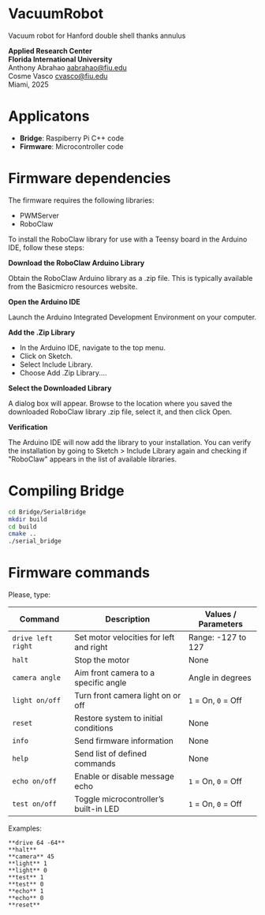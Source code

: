 # VacuumRobot

Vacuum robot for Hanford double shell thanks annulus

**Applied Research Center**  
**Florida International University**  
Anthony Abrahao <aabrahao@fiu.edu>  
Cosme Vasco <cvasco@fiu.edu>  
Miami, 2025   

# Applicatons

- **Bridge**: Raspiberry Pi C++ code
- **Firmware**: Microcontroller code

# Firmware dependencies

The firmware requires the following libraries:

- PWMServer
- RoboClaw

To install the RoboClaw library for use with a Teensy board in the Arduino IDE, follow these steps:

**Download the RoboClaw Arduino Library**

Obtain the RoboClaw Arduino library as a .zip file. This is typically available from the Basicmicro resources website.

**Open the Arduino IDE**

Launch the Arduino Integrated Development Environment on your computer.

**Add the .Zip Library**

- In the Arduino IDE, navigate to the top menu.
- Click on Sketch.
- Select Include Library.
- Choose Add .Zip Library....

**Select the Downloaded Library**

A dialog box will appear. Browse to the location where you saved the downloaded RoboClaw library .zip file, select it, and then click Open.

**Verification**

The Arduino IDE will now add the library to your installation. You can verify the installation by going to Sketch > Include Library again and checking if "RoboClaw" appears in the list of available libraries.

# Compiling Bridge

```bash
cd Bridge/SerialBridge
mkdir build
cd build
cmake ..
./serial_bridge
```

# Firmware commands

Please, type: 

| **Command**       | **Description**                                                | **Values / Parameters**      |
|-------------------|----------------------------------------------------------------|-------------------------------|
| `drive left right`| Set motor velocities for left and right                        | Range: -127 to 127            |
| `halt`            | Stop the motor                                                 | None                          |
| `camera angle`    | Aim front camera to a specific angle                           | Angle in degrees              |
| `light on/off`    | Turn front camera light on or off                              | `1` = On, `0` = Off           |
| `reset`           | Restore system to initial conditions                           | None                          |
| `info`            | Send firmware information                                      | None                          |
| `help`            | Send list of defined commands                                  | None                          |
| `echo on/off`     | Enable or disable message echo                                 | `1` = On, `0` = Off           |
| `test on/off`     | Toggle microcontroller’s built-in LED                          | `1` = On, `0` = Off           |


Examples:

```
**drive 64 -64**
**halt**
**camera** 45
**light** 1
**light** 0
**test** 1
**test** 0
**echo** 1
**echo** 0
**reset**
```
